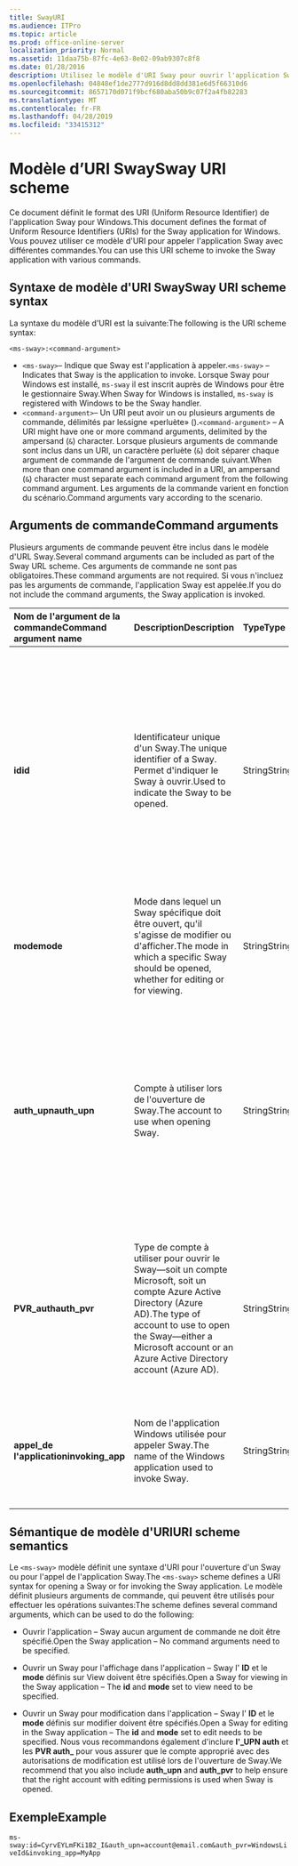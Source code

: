 ```yaml
---
title: SwayURI
ms.audience: ITPro
ms.topic: article
ms.prod: office-online-server
localization_priority: Normal
ms.assetid: 11daa75b-87fc-4e63-8e02-09ab9307c8f8
ms.date: 01/28/2016
description: Utilisez le modèle d'URI Sway pour ouvrir l'application Sway et afficher ou modifier un Sway.
ms.openlocfilehash: 04848ef1de2777d916d8dd8dd381e6d5f66310d6
ms.sourcegitcommit: 8657170d071f9bcf680aba50b9c07f2a4fb82283
ms.translationtype: MT
ms.contentlocale: fr-FR
ms.lasthandoff: 04/28/2019
ms.locfileid: "33415312"
---
```

# <a name="sway-uri-scheme"></a><span data-ttu-id="58fb6-103">Modèle d’URI Sway</span><span class="sxs-lookup"><span data-stu-id="58fb6-103">Sway URI scheme</span></span>

<span data-ttu-id="58fb6-104">Ce document définit le format des URI (Uniform Resource Identifier) de l'application Sway pour Windows.</span><span class="sxs-lookup"><span data-stu-id="58fb6-104">This document defines the format of Uniform Resource Identifiers (URIs) for the Sway application for Windows.</span></span> <span data-ttu-id="58fb6-105">Vous pouvez utiliser ce modèle d'URI pour appeler l'application Sway avec différentes commandes.</span><span class="sxs-lookup"><span data-stu-id="58fb6-105">You can use this URI scheme to invoke the Sway application with various commands.</span></span>

## <a name="sway-uri-scheme-syntax"></a><span data-ttu-id="58fb6-106">Syntaxe de modèle d'URI Sway</span><span class="sxs-lookup"><span data-stu-id="58fb6-106">Sway URI scheme syntax</span></span>

<span data-ttu-id="58fb6-107">La syntaxe du modèle d'URI est la suivante:</span><span class="sxs-lookup"><span data-stu-id="58fb6-107">The following is the URI scheme syntax:</span></span>

`<ms-sway>:<command-argument>`

- <span data-ttu-id="58fb6-108">`<ms-sway>`&ndash; Indique que Sway est l'application à appeler.</span><span class="sxs-lookup"><span data-stu-id="58fb6-108">`<ms-sway>` &ndash; Indicates that Sway is the application to invoke.</span></span> <span data-ttu-id="58fb6-109">Lorsque Sway pour Windows est installé, `ms-sway` il est inscrit auprès de Windows pour être le gestionnaire Sway.</span><span class="sxs-lookup"><span data-stu-id="58fb6-109">When Sway for Windows is installed, `ms-sway` is registered with Windows to be the Sway handler.</span></span>
- <span data-ttu-id="58fb6-110">`<command-argument>`&ndash; Un URI peut avoir un ou plusieurs arguments de commande, délimités par le`&`signe «perluète» ().</span><span class="sxs-lookup"><span data-stu-id="58fb6-110">`<command-argument>` &ndash; A URI might have one or more command arguments, delimited by the ampersand (`&`) character.</span></span> <span data-ttu-id="58fb6-111">Lorsque plusieurs arguments de commande sont inclus dans un URI, un caractère perluète (`&`) doit séparer chaque argument de commande de l'argument de commande suivant.</span><span class="sxs-lookup"><span data-stu-id="58fb6-111">When more than one command argument is included in a URI, an ampersand (`&`) character must separate each command argument from the following command argument.</span></span> <span data-ttu-id="58fb6-112">Les arguments de la commande varient en fonction du scénario.</span><span class="sxs-lookup"><span data-stu-id="58fb6-112">Command arguments vary according to the scenario.</span></span> 

## <a name="command-arguments"></a><span data-ttu-id="58fb6-113">Arguments de commande</span><span class="sxs-lookup"><span data-stu-id="58fb6-113">Command arguments</span></span>

<span data-ttu-id="58fb6-114">Plusieurs arguments de commande peuvent être inclus dans le modèle d'URL Sway.</span><span class="sxs-lookup"><span data-stu-id="58fb6-114">Several command arguments can be included as part of the Sway URL scheme.</span></span> <span data-ttu-id="58fb6-115">Ces arguments de commande ne sont pas obligatoires.</span><span class="sxs-lookup"><span data-stu-id="58fb6-115">These command arguments are not required.</span></span> <span data-ttu-id="58fb6-116">Si vous n'incluez pas les arguments de commande, l'application Sway est appelée.</span><span class="sxs-lookup"><span data-stu-id="58fb6-116">If you do not include the command arguments, the Sway application is invoked.</span></span>

|<span data-ttu-id="58fb6-117">Nom de l'argument de la commande</span><span class="sxs-lookup"><span data-stu-id="58fb6-117">Command argument name</span></span>|<span data-ttu-id="58fb6-118">Description</span><span class="sxs-lookup"><span data-stu-id="58fb6-118">Description</span></span>|<span data-ttu-id="58fb6-119">Type</span><span class="sxs-lookup"><span data-stu-id="58fb6-119">Type</span></span>|<span data-ttu-id="58fb6-120">Valeurs possibles</span><span class="sxs-lookup"><span data-stu-id="58fb6-120">Possible values</span></span>|<span data-ttu-id="58fb6-121">Obligatoire ?</span><span class="sxs-lookup"><span data-stu-id="58fb6-121">Required?</span></span>|
|:-----|:-----|:-----|:-----|:-----|
|<span data-ttu-id="58fb6-122">**id**</span><span class="sxs-lookup"><span data-stu-id="58fb6-122">**id**</span></span>|<span data-ttu-id="58fb6-123">Identificateur unique d'un Sway.</span><span class="sxs-lookup"><span data-stu-id="58fb6-123">The unique identifier of a Sway.</span></span> <span data-ttu-id="58fb6-124">Permet d'indiquer le Sway à ouvrir.</span><span class="sxs-lookup"><span data-stu-id="58fb6-124">Used to indicate the Sway to be opened.</span></span>|<span data-ttu-id="58fb6-125">String</span><span class="sxs-lookup"><span data-stu-id="58fb6-125">String</span></span>|<span data-ttu-id="58fb6-126">Identificateur unique valide pour un Sway.</span><span class="sxs-lookup"><span data-stu-id="58fb6-126">A valid unique identifier for a Sway.</span></span> <span data-ttu-id="58fb6-127">L'ID fait toujours partie de l'URL vers un Sway.</span><span class="sxs-lookup"><span data-stu-id="58fb6-127">The id is always part of the URL to a Sway.</span></span><br/><br/><span data-ttu-id="58fb6-128">Par exemple, pour le Sway `https://sway.com/dBheQgVZ1RQBfiQU`suivant, l'ID est `dBheQgVZ1RQBfiQU`.</span><span class="sxs-lookup"><span data-stu-id="58fb6-128">For example, for the following Sway `https://sway.com/dBheQgVZ1RQBfiQU`, the id is `dBheQgVZ1RQBfiQU`.</span></span><br/><br/><span data-ttu-id="58fb6-129">Si le compte d'utilisateur associé à l'application Sway dispose des autorisations de modification, l'application ouvre le Sway en mode édition.</span><span class="sxs-lookup"><span data-stu-id="58fb6-129">If the user account associated with the Sway application has edit permissions, the application opens the Sway in edit mode.</span></span> <span data-ttu-id="58fb6-130">Dans le cas contraire, l'application ouvre le Sway en mode affichage.</span><span class="sxs-lookup"><span data-stu-id="58fb6-130">Otherwise, the application opens the Sway in view mode.</span></span>|<span data-ttu-id="58fb6-131">Non</span><span class="sxs-lookup"><span data-stu-id="58fb6-131">No</span></span>|
|<span data-ttu-id="58fb6-132">**mode**</span><span class="sxs-lookup"><span data-stu-id="58fb6-132">**mode**</span></span>|<span data-ttu-id="58fb6-133">Mode dans lequel un Sway spécifique doit être ouvert, qu'il s'agisse de modifier ou d'afficher.</span><span class="sxs-lookup"><span data-stu-id="58fb6-133">The mode in which a specific Sway should be opened, whether for editing or for viewing.</span></span>|<span data-ttu-id="58fb6-134">String</span><span class="sxs-lookup"><span data-stu-id="58fb6-134">String</span></span>|<span data-ttu-id="58fb6-135">edit</span><span class="sxs-lookup"><span data-stu-id="58fb6-135">edit</span></span><br/><span data-ttu-id="58fb6-136">view</span><span class="sxs-lookup"><span data-stu-id="58fb6-136">view</span></span><br/><br/><span data-ttu-id="58fb6-137">**Remarque**: si aucun **ID** n'est spécifié, cet argument de commande est ignoré.</span><span class="sxs-lookup"><span data-stu-id="58fb6-137">**NOTE**: If no **id** is specified, this command argument is ignored.</span></span>|<span data-ttu-id="58fb6-138">Non</span><span class="sxs-lookup"><span data-stu-id="58fb6-138">No</span></span>|
|<span data-ttu-id="58fb6-139">**auth_upn**</span><span class="sxs-lookup"><span data-stu-id="58fb6-139">**auth_upn**</span></span>|<span data-ttu-id="58fb6-140">Compte à utiliser lors de l'ouverture de Sway.</span><span class="sxs-lookup"><span data-stu-id="58fb6-140">The account to use when opening Sway.</span></span>|<span data-ttu-id="58fb6-141">String</span><span class="sxs-lookup"><span data-stu-id="58fb6-141">String</span></span>|<span data-ttu-id="58fb6-142">Adresse de messagerie valide.</span><span class="sxs-lookup"><span data-stu-id="58fb6-142">A valid email address.</span></span><br/><br/><span data-ttu-id="58fb6-143">Si l'adresse de messagerie spécifiée n'est pas associée à un compte Sway, Sway demande à l'utilisateur de se connecter en tant qu'utilisateur spécifié.</span><span class="sxs-lookup"><span data-stu-id="58fb6-143">If the specified email address is not associated with a Sway account, Sway asks the user to sign in as the specified user.</span></span><br/><br/><span data-ttu-id="58fb6-144">Si plusieurs comptes sont associés à l'application Sway et que l'adresse de messagerie spécifiée existe, l'application Sway bascule vers l'utilisation de ce compte lorsqu'elle est appelée.</span><span class="sxs-lookup"><span data-stu-id="58fb6-144">If more than one account is associated with the Sway application and the specified email address exists, the Sway application switches to using that account when invoked.</span></span>|<span data-ttu-id="58fb6-145">Non</span><span class="sxs-lookup"><span data-stu-id="58fb6-145">No</span></span>|
|<span data-ttu-id="58fb6-146">**PVR\_auth**</span><span class="sxs-lookup"><span data-stu-id="58fb6-146">**auth\_pvr**</span></span>|<span data-ttu-id="58fb6-147">Type de compte à utiliser pour ouvrir le Sway&mdash;soit un compte Microsoft, soit un compte Azure Active Directory (Azure AD).</span><span class="sxs-lookup"><span data-stu-id="58fb6-147">The type of account to use to open the Sway&mdash;either a Microsoft account or an Azure Active Directory account (Azure AD).</span></span>|<span data-ttu-id="58fb6-148">String</span><span class="sxs-lookup"><span data-stu-id="58fb6-148">String</span></span>|<span data-ttu-id="58fb6-149">WindowsLiveId: spécifie que le compte **UPN auth\_** est un compte Microsoft.</span><span class="sxs-lookup"><span data-stu-id="58fb6-149">WindowsLiveId – Specifies that the **auth\_upn** account is a Microsoft account.</span></span><br/><br/><span data-ttu-id="58fb6-150">OrgId: spécifie que le compte **UPN auth\_** est un compte Azure ad.</span><span class="sxs-lookup"><span data-stu-id="58fb6-150">OrgId – Specifies that the **auth\_upn** account is an Azure AD account.</span></span><br/><br/><span data-ttu-id="58fb6-151">Si aucun **nom\_d'utilisateur principal auth** n'est spécifié, cet argument de commande est ignoré.</span><span class="sxs-lookup"><span data-stu-id="58fb6-151">If no **auth\_upn** is specified, this command argument is ignored.</span></span>|<span data-ttu-id="58fb6-152">Non</span><span class="sxs-lookup"><span data-stu-id="58fb6-152">No</span></span>|
|<span data-ttu-id="58fb6-153">**appel\_de l'application**</span><span class="sxs-lookup"><span data-stu-id="58fb6-153">**invoking\_app**</span></span>|<span data-ttu-id="58fb6-154">Nom de l'application Windows utilisée pour appeler Sway.</span><span class="sxs-lookup"><span data-stu-id="58fb6-154">The name of the Windows application used to invoke Sway.</span></span>|<span data-ttu-id="58fb6-155">String</span><span class="sxs-lookup"><span data-stu-id="58fb6-155">String</span></span>|<span data-ttu-id="58fb6-156">Nom convivial de l'application Windows utilisée pour appeler Sway via le modèle d'URL Sway.</span><span class="sxs-lookup"><span data-stu-id="58fb6-156">The friendly name of the Windows application used to invoke Sway via the Sway URL scheme.</span></span><br/><br/><span data-ttu-id="58fb6-157">L'objet de cette commande est pour la télémétrie et le suivi.</span><span class="sxs-lookup"><span data-stu-id="58fb6-157">The purpose of this command argument is for telemetry and tracking.</span></span>|<span data-ttu-id="58fb6-158">Non</span><span class="sxs-lookup"><span data-stu-id="58fb6-158">No</span></span>|

## <a name="uri-scheme-semantics"></a><span data-ttu-id="58fb6-159">Sémantique de modèle d'URI</span><span class="sxs-lookup"><span data-stu-id="58fb6-159">URI scheme semantics</span></span>

<span data-ttu-id="58fb6-160">Le `<ms-sway>` modèle définit une syntaxe d'URI pour l'ouverture d'un Sway ou pour l'appel de l'application Sway.</span><span class="sxs-lookup"><span data-stu-id="58fb6-160">The `<ms-sway>` scheme defines a URI syntax for opening a Sway or for invoking the Sway application.</span></span> <span data-ttu-id="58fb6-161">Le modèle définit plusieurs arguments de commande, qui peuvent être utilisés pour effectuer les opérations suivantes:</span><span class="sxs-lookup"><span data-stu-id="58fb6-161">The scheme defines several command arguments, which can be used to do the following:</span></span> 

- <span data-ttu-id="58fb6-162">Ouvrir l'application &ndash; Sway aucun argument de commande ne doit être spécifié.</span><span class="sxs-lookup"><span data-stu-id="58fb6-162">Open the Sway application &ndash; No command arguments need to be specified.</span></span> 

- <span data-ttu-id="58fb6-163">Ouvrir un Sway pour l'affichage dans l'application &ndash; Sway l' **ID** et le **mode** définis sur View doivent être spécifiés.</span><span class="sxs-lookup"><span data-stu-id="58fb6-163">Open a Sway for viewing in the Sway application &ndash; The **id** and **mode** set to view need to be specified.</span></span> 

- <span data-ttu-id="58fb6-164">Ouvrir un Sway pour modification dans l'application &ndash; Sway l' **ID** et le **mode** définis sur modifier doivent être spécifiés.</span><span class="sxs-lookup"><span data-stu-id="58fb6-164">Open a Sway for editing in the Sway application &ndash; The **id** and **mode** set to edit needs to be specified.</span></span> <span data-ttu-id="58fb6-165">Nous vous recommandons également d'inclure **l'\_UPN auth** et les **PVR auth\_** pour vous assurer que le compte approprié avec des autorisations de modification est utilisé lors de l'ouverture de Sway.</span><span class="sxs-lookup"><span data-stu-id="58fb6-165">We recommend that you also include **auth\_upn** and **auth\_pvr** to help ensure that the right account with editing permissions is used when Sway is opened.</span></span>  

## <a name="example"></a><span data-ttu-id="58fb6-166">Exemple</span><span class="sxs-lookup"><span data-stu-id="58fb6-166">Example</span></span>

`ms-sway:id=CyrvEYLmFKi1B2_I&auth_upn=account@email.com&auth_pvr=WindowsLiveId&invoking_app=MyApp` 



